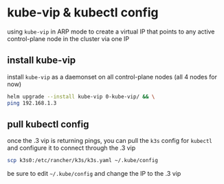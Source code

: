 # kube-vip & kubectl config

using `kube-vip` in ARP mode to create a virtual IP that points to any active control-plane node in the cluster via one IP

## install kube-vip

install `kube-vip` as a daemonset on all control-plane nodes (all 4 nodes for now)


```bash
helm upgrade --install kube-vip 0-kube-vip/ && \
ping 192.168.1.3
```

## pull kubectl config

once the .3 vip is returning pings, you can pull the `k3s` config for `kubectl` and configure it to connect through the .3 vip

```bash
scp k3s0:/etc/rancher/k3s/k3s.yaml ~/.kube/config
```

be sure to edit `~/.kube/config` and change the IP to the .3 vip
